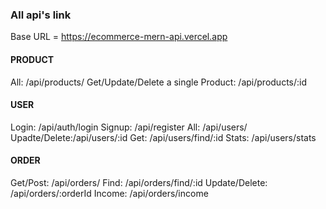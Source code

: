 <h3> All api's link </h3>


Base URL = https://ecommerce-mern-api.vercel.app

<h4> PRODUCT </h4>
All: /api/products/
Get/Update/Delete a single Product: /api/products/:id

<h4>USER</h4>
Login: /api/auth/login
Signup: /api/register
All: /api/users/
Upadte/Delete:/api/users/:id
Get: /api/users/find/:id
Stats: /api/users/stats


<h4>ORDER</h4>
Get/Post: /api/orders/
Find: /api/orders/find/:id
Update/Delete: /api/orders/:orderId
Income: /api/orders/income





